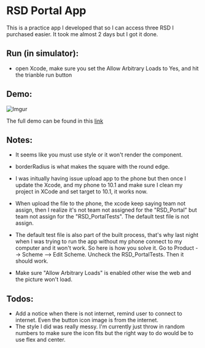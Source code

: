 # RSD Portal App

This is a practice app I developed that so I can access three RSD I purchased easier. It took me almost 2 days but I got it done. 

## Run (in simulator):
- open Xcode, make sure you set the Allow Arbitrary Loads to Yes, and hit the trianble run button

## Demo:

![Imgur](http://i.imgur.com/Tv5qun1.gif)

The full demo can be found in this [link](https://youtu.be/buVnTtBPC2M)

## Notes: 

- It seems like you must use style or it won't render the component.

- borderRadius is what makes the square with the round edge.

- I was initually having issue upload app to the phone but then once I update the Xcode, and my phone to 10.1 and make sure I clean my project in XCode and set target to 10.1, it works now.  

- When upload the file to the phone, the xcode keep saying team not assign, then I realize it's not team not assigned for the "RSD_Portal" but team not assign for the "RSD_PortalTests". The default test file is not assign. 

- The default test file is also part of the built process, that's why last night when I was trying to run the app without my phone connect to my computer and it won't work. So here is how you solve it. Go to Product --> Scheme --> Edit Scheme.
Uncheck the RSD_PortalTests. Then it should work. 

- Make sure "Allow Arbitrary Loads" is enabled other wise the web and the picture won't load. 

## Todos: 

- Add a notice when there is not internet, remind user to connect to internet. Even the button icon image is from the internet. 
- The style I did was really messy. I'm currently just throw in random numbers to make sure the icon fits but the right way to do would be to use flex and center. 
